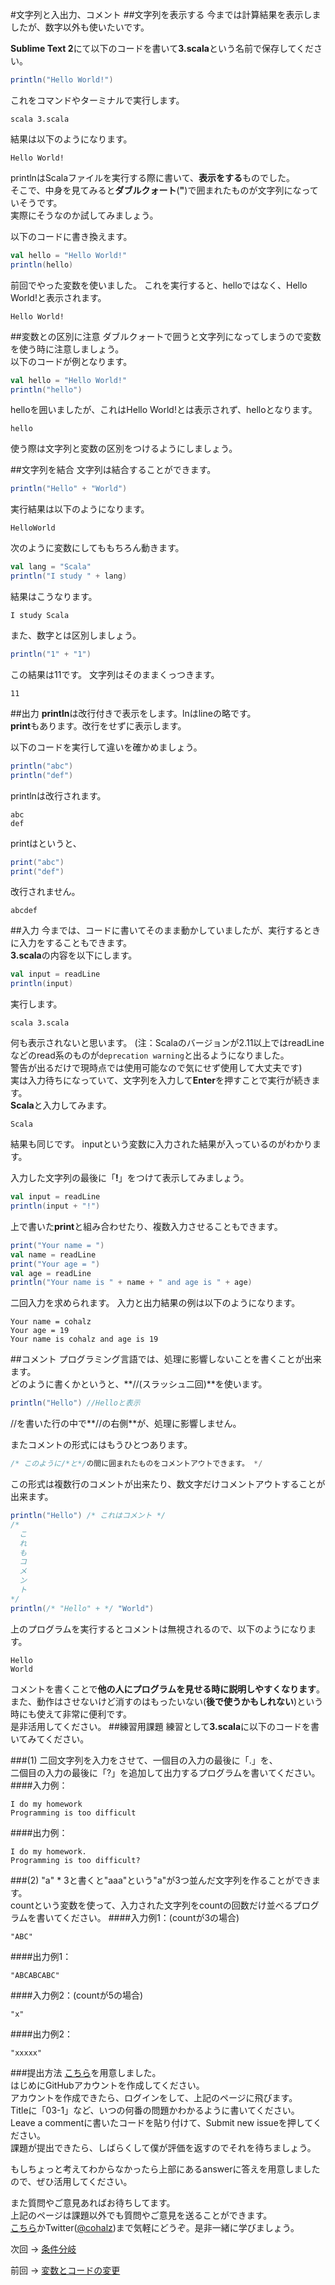 #文字列と入出力、コメント
##文字列を表示する
今までは計算結果を表示しましたが、数字以外も使いたいです。

**Sublime Text 2**にて以下のコードを書いて**3.scala**という名前で保存してください。  
```scala
println("Hello World!")
```
これをコマンドやターミナルで実行します。
```
scala 3.scala
```
結果は以下のようになります。
```
Hello World!
```
printlnはScalaファイルを実行する際に書いて、**表示をする**ものでした。  
そこで、中身を見てみると**ダブルクォート**(**"**)で囲まれたものが文字列になっていそうです。  
実際にそうなのか試してみましょう。

以下のコードに書き換えます。
```scala
val hello = "Hello World!"
println(hello)
```
前回でやった変数を使いました。
これを実行すると、helloではなく、Hello World!と表示されます。
```
Hello World!
```

##変数との区別に注意
ダブルクォートで囲うと文字列になってしまうので変数を使う時に注意しましょう。  
以下のコードが例となります。
```scala
val hello = "Hello World!"
println("hello")
```
helloを囲いましたが、これはHello World!とは表示されず、helloとなります。
```
hello
```
使う際は文字列と変数の区別をつけるようにしましょう。


##文字列を結合
文字列は結合することができます。
```scala
println("Hello" + "World")
```
実行結果は以下のようになります。
```
HelloWorld
```
次のように変数にしてももちろん動きます。
```scala
val lang = "Scala"
println("I study " + lang)
```
結果はこうなります。
```
I study Scala
```

また、数字とは区別しましょう。
```scala
println("1" + "1")
```
この結果は11です。
文字列はそのままくっつきます。
```
11
```


##出力
**println**は改行付きで表示をします。lnはlineの略です。  
**print**もあります。改行をせずに表示します。  

以下のコードを実行して違いを確かめましょう。
```scala
println("abc")
println("def")
```
printlnは改行されます。
```
abc
def
```
printはというと、
```scala
print("abc")
print("def")
```
改行されません。
```
abcdef
```
##入力
今までは、コードに書いてそのまま動かしていましたが、実行するときに入力をすることもできます。  
**3.scala**の内容を以下にします。
```scala
val input = readLine
println(input)
```
実行します。
```
scala 3.scala
```
何も表示されないと思います。
(注：Scalaのバージョンが2.11以上ではreadLineなどのread系のものが```deprecation warning```と出るようになりました。  
警告が出るだけで現時点では使用可能なので気にせず使用して大丈夫です)  
実は入力待ちになっていて、文字列を入力して**Enter**を押すことで実行が続きます。  
**Scala**と入力してみます。
```
Scala
```
結果も同じです。
inputという変数に入力された結果が入っているのがわかります。

入力した文字列の最後に「**!**」をつけて表示してみましょう。
```scala
val input = readLine
println(input + "!")
```
上で書いた**print**と組み合わせたり、複数入力させることもできます。
```scala
print("Your name = ")
val name = readLine
print("Your age = ")
val age = readLine
println("Your name is " + name + " and age is " + age)
```
二回入力を求められます。
入力と出力結果の例は以下のようになります。
```
Your name = cohalz
Your age = 19
Your name is cohalz and age is 19
```
##コメント
プログラミング言語では、処理に影響しないことを書くことが出来ます。  
どのように書くかというと、**//(スラッシュ二回)**を使います。
```scala
println("Hello") //Helloと表示
```
//を書いた行の中で**//の右側**が、処理に影響しません。  

またコメントの形式にはもうひとつあります。  
```scala
/* このように/*と*/の間に囲まれたものをコメントアウトできます。 */
```
この形式は複数行のコメントが出来たり、数文字だけコメントアウトすることが出来ます。
```scala
println("Hello") /* これはコメント */
/* 
  こ
  れ
  も
  コ
  メ
  ン
  ト
*/
println(/* "Hello" + */ "World")
```
上のプログラムを実行するとコメントは無視されるので、以下のようになります。
```
Hello
World
```
コメントを書くことで**他の人にプログラムを見せる時に説明しやすくなります**。  
また、動作はさせないけど消すのはもったいない(**後で使うかもしれない**)という時にも使えて非常に便利です。  
是非活用してください。
##練習用課題
練習として**3.scala**に以下のコードを書いてみてください。  

###(1)
二回文字列を入力をさせて、一個目の入力の最後に「.」を、  
二個目の入力の最後に「?」を追加して出力するプログラムを書いてください。
####入力例：
```
I do my homework
Programming is too difficult
```
####出力例：
```
I do my homework.
Programming is too difficult?
```
  
###(2)
"a" * 3と書くと"aaa"という"a"が3つ並んだ文字列を作ることができます。  
countという変数を使って、入力された文字列をcountの回数だけ並べるプログラムを書いてください。
####入力例1：(countが3の場合)
```
"ABC"
```
####出力例1：
```
"ABCABCABC"
```

####入力例2：(countが5の場合)
```
"x"
```
####出力例2：
```
"xxxxx"
```

###提出方法
[こちら](https://github.com/cohalz/Scala-for-Programming-Beginner/issues/new)を用意しました。  
はじめにGitHubアカウントを作成してください。  
アカウントを作成できたら、ログインをして、上記のページに飛びます。  
Titleに「03-1」など、いつの何番の問題かわかるように書いてください。  
Leave a commentに書いたコードを貼り付けて、Submit new issueを押してください。   
課題が提出できたら、しばらくして僕が評価を返すのでそれを待ちましょう。  

もしちょっと考えてわからなかったら上部にあるanswerに答えを用意しましたので、ぜひ活用してください。

また質問やご意見あればお待ちしてます。  
上記のページは課題以外でも質問やご意見を送ることができます。  
[こちら](https://github.com/cohalz/Scala-for-Programming-Beginner/issues/new)かTwitter([@cohalz](https://twitter.com/cohalz))まで気軽にどうぞ。是非一緒に学びましょう。

次回 -> [条件分岐](https://github.com/cohalz/Scala-for-Programming-Beginner/tree/master/04)

前回 -> [変数とコードの変更](https://github.com/cohalz/Scala-for-Programming-Beginner/tree/master/02)
